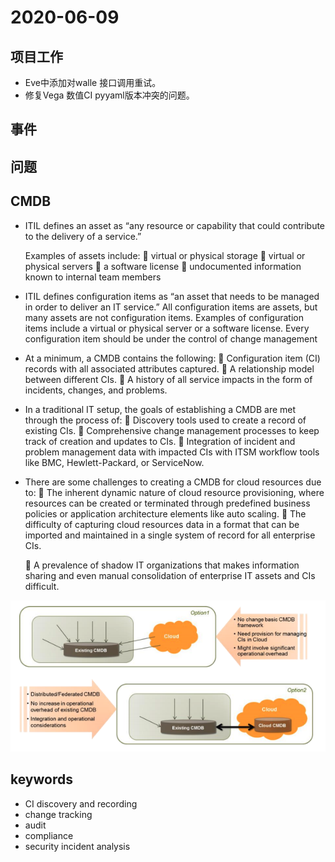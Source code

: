 # 2020-06-09

## 项目工作

* Eve中添加对walle 接口调用重试。
* 修复Vega 数值CI pyyaml版本冲突的问题。

## 事件

## 问题

## CMDB

* ITIL defines an asset as “any resource or capability that could contribute to the delivery of a service.” 

  Examples of assets include:
   virtual or physical storage
   virtual or physical servers
   a software license
   undocumented information known to internal team members

* ITIL defines configuration items as “an asset that needs to be managed in order to deliver an IT service.”
All configuration items are assets, but many assets are not configuration items. Examples of configuration items include a virtual or physical server or a software license. 
Every configuration item should be under the control of change management

* At a minimum, a CMDB contains the following:
   Configuration item (CI) records with all associated attributes captured.
   A relationship model between different CIs.
   A history of all service impacts in the form of incidents, changes, and problems.
* In a traditional IT setup, the goals of establishing a CMDB are met through the process of:
   Discovery tools used to create a record of existing CIs.
   Comprehensive change management processes to keep track of creation and updates to CIs.
   Integration of incident and problem management data with impacted CIs with ITSM workflow tools like BMC, Hewlett-Packard, or ServiceNow.
* There are some challenges to creating a CMDB for cloud resources due to:
   The inherent dynamic nature of cloud resource provisioning, where resources can be created or terminated through predefined business policies or application architecture elements like auto scaling.
   The difficulty of capturing cloud resources data in a format that can be imported and maintained in a single system of record for all enterprise CIs.

   A prevalence of shadow IT organizations that makes information sharing and even manual consolidation of enterprise IT assets and CIs difficult.

![Cloud CMDB arch](/worklog/images/cloud_cmdb.png)

## keywords

* CI discovery and recording
* change tracking
* audit
* compliance
* security incident analysis


